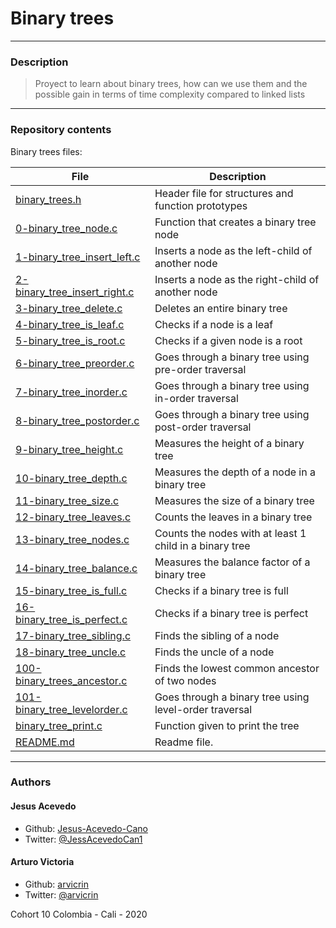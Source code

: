 # Binary trees
---
### Description
> Proyect to learn about binary trees, how can we use them and the possible gain in terms of time complexity compared to linked lists
---
### Repository contents
Binary trees files:

|   **File**   |   **Description**   |
| -------------- | --------------------- |
|[binary_trees.h](./binary_trees.h) | Header file for structures and function prototypes |
|[0-binary_tree_node.c](./0-binary_tree_node.c) | Function that creates a binary tree node |
|[1-binary_tree_insert_left.c](./1-binary_tree_insert_left.c) | Inserts a node as the left-child of another node |
|[2-binary_tree_insert_right.c](./2-binary_tree_insert_right.c) | Inserts a node as the right-child of another node |
|[3-binary_tree_delete.c](./3-binary_tree_delete.c) | Deletes an entire binary tree |
|[4-binary_tree_is_leaf.c](./4-binary_tree_is_leaf.c) | Checks if a node is a leaf |
|[5-binary_tree_is_root.c](./5-binary_tree_is_root.c) | Checks if a given node is a root |
|[6-binary_tree_preorder.c](./6-binary_tree_preorder.c) | Goes through a binary tree using pre-order traversal |
|[7-binary_tree_inorder.c](./7-binary_tree_inorder.c) | Goes through a binary tree using in-order traversal |
|[8-binary_tree_postorder.c](./8-binary_tree_postorder.c) | Goes through a binary tree using post-order traversal |
|[9-binary_tree_height.c](./9-binary_tree_height.c) | Measures the height of a binary tree |
|[10-binary_tree_depth.c](./10-binary_tree_depth.c) | Measures the depth of a node in a binary tree |
|[11-binary_tree_size.c](./11-binary_tree_size.c) | Measures the size of a binary tree |
|[12-binary_tree_leaves.c](./12-binary_tree_leaves.c) | Counts the leaves in a binary tree |
|[13-binary_tree_nodes.c](./13-binary_tree_nodes.c) | Counts the nodes with at least 1 child in a binary tree |
|[14-binary_tree_balance.c](./14-binary_tree_balance.c) | Measures the balance factor of a binary tree |
|[15-binary_tree_is_full.c](./15-binary_tree_is_full.c) | Checks if a binary tree is full |
|[16-binary_tree_is_perfect.c](./16-binary_tree_is_perfect.c) | Checks if a binary tree is perfect |
|[17-binary_tree_sibling.c](./17-binary_tree_sibling.c) | Finds the sibling of a node |
|[18-binary_tree_uncle.c](./18-binary_tree_uncle.c) | Finds the uncle of a node |
|[100-binary_trees_ancestor.c](./100-binary_trees_ancestor.c) | Finds the lowest common ancestor of two nodes |
|[101-binary_tree_levelorder.c](./101-binary_tree_levelorder.c) | Goes through a binary tree using level-order traversal |
|[binary_tree_print.c](./binary_tree_print.c) | Function given to print the tree |
|[README.md](./README.md) | Readme file. |
---
### Authors
#### Jesus Acevedo
- Github: [Jesus-Acevedo-Cano](https://github.com/Jesus-Acevedo-Cano)
- Twitter: [@JessAcevedoCan1](https://twitter.com/JessAcevedoCan1)

#### Arturo Victoria
- Github: [arvicrin](https://github.com/arvicrin)
- Twitter: [@arvicrin](https://twitter.com/arvicrin)

Cohort 10
Colombia - Cali - 2020
